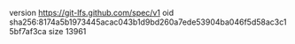 version https://git-lfs.github.com/spec/v1
oid sha256:8174a5b1973445acac043b1d9bd260a7ede53904ba046f5d58ac3c15bf7af3ca
size 13961
